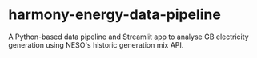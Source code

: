 # harmony-energy-data-pipeline
A Python-based data pipeline and Streamlit app to analyse GB electricity generation using NESO's historic generation mix API.

